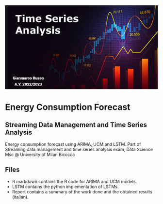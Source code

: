 ![alt text](https://github.com/grusso98/SDMTSA/blob/main/img/TS-banner.png)
# Energy Consumption Forecast 
## Streaming Data Management and Time Series Analysis
Energy consumption forecast using ARIMA, UCM and LSTM. Part of Streaming data management and time series analysis exam, Data Science Msc @ University of Milan Bicocca
## Files
* R markdown contains the R code for ARIMA and UCM models.
* LSTM contains the python implementation of LSTMs.
* Report contains a summary of the work done and the obtained results (italian).


